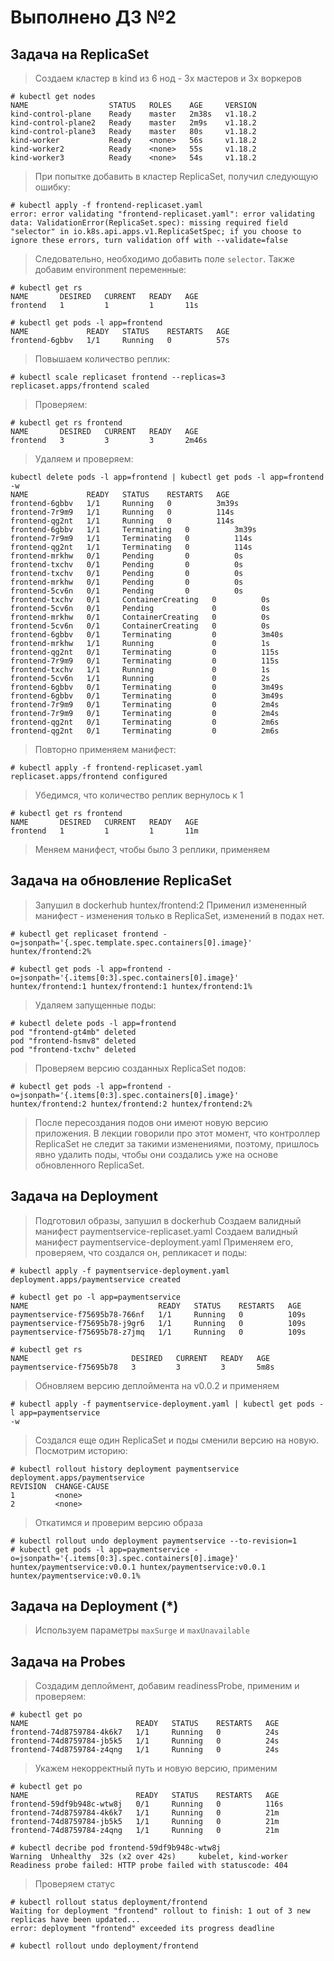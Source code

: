# Выполнено ДЗ №2

## Задача на ReplicaSet

> Создаем кластер в kind из 6 нод - 3х мастеров и 3х воркеров

```shell script
# kubectl get nodes
NAME                  STATUS   ROLES    AGE     VERSION
kind-control-plane    Ready    master   2m38s   v1.18.2
kind-control-plane2   Ready    master   2m9s    v1.18.2
kind-control-plane3   Ready    master   80s     v1.18.2
kind-worker           Ready    <none>   56s     v1.18.2
kind-worker2          Ready    <none>   55s     v1.18.2
kind-worker3          Ready    <none>   54s     v1.18.2
```

> При попытке добавить в кластер ReplicaSet, получил следующую ошибку:

```shell script
# kubectl apply -f frontend-replicaset.yaml 
error: error validating "frontend-replicaset.yaml": error validating data: ValidationError(ReplicaSet.spec): missing required field "selector" in io.k8s.api.apps.v1.ReplicaSetSpec; if you choose to ignore these errors, turn validation off with --validate=false
```

> Следовательно, необходимо добавить поле `selector`. Также добавим environment переменные:

```shell script
# kubectl get rs
NAME       DESIRED   CURRENT   READY   AGE
frontend   1         1         1       11s

# kubectl get pods -l app=frontend
NAME             READY   STATUS    RESTARTS   AGE
frontend-6gbbv   1/1     Running   0          57s
```

> Повышаем количество реплик:

```shell script
# kubectl scale replicaset frontend --replicas=3
replicaset.apps/frontend scaled
```

> Проверяем:

```shell script
# kubectl get rs frontend
NAME       DESIRED   CURRENT   READY   AGE
frontend   3         3         3       2m46s
```

> Удаляем и проверяем:

```shell script
kubectl delete pods -l app=frontend | kubectl get pods -l app=frontend -w
NAME             READY   STATUS    RESTARTS   AGE
frontend-6gbbv   1/1     Running   0          3m39s
frontend-7r9m9   1/1     Running   0          114s
frontend-qg2nt   1/1     Running   0          114s
frontend-6gbbv   1/1     Terminating   0          3m39s
frontend-7r9m9   1/1     Terminating   0          114s
frontend-qg2nt   1/1     Terminating   0          114s
frontend-mrkhw   0/1     Pending       0          0s
frontend-txchv   0/1     Pending       0          0s
frontend-txchv   0/1     Pending       0          0s
frontend-mrkhw   0/1     Pending       0          0s
frontend-5cv6n   0/1     Pending       0          0s
frontend-txchv   0/1     ContainerCreating   0          0s
frontend-5cv6n   0/1     Pending             0          0s
frontend-mrkhw   0/1     ContainerCreating   0          0s
frontend-5cv6n   0/1     ContainerCreating   0          0s
frontend-6gbbv   0/1     Terminating         0          3m40s
frontend-mrkhw   1/1     Running             0          1s
frontend-qg2nt   0/1     Terminating         0          115s
frontend-7r9m9   0/1     Terminating         0          115s
frontend-txchv   1/1     Running             0          1s
frontend-5cv6n   1/1     Running             0          2s
frontend-6gbbv   0/1     Terminating         0          3m49s
frontend-6gbbv   0/1     Terminating         0          3m49s
frontend-7r9m9   0/1     Terminating         0          2m4s
frontend-7r9m9   0/1     Terminating         0          2m4s
frontend-qg2nt   0/1     Terminating         0          2m6s
frontend-qg2nt   0/1     Terminating         0          2m6s
```

> Повторно применяем манифест:

```shell script
# kubectl apply -f frontend-replicaset.yaml                               
replicaset.apps/frontend configured
```

> Убедимся, что количество реплик вернулось к 1

```shell script
# kubectl get rs frontend
NAME       DESIRED   CURRENT   READY   AGE
frontend   1         1         1       11m
```

> Меняем манифест, чтобы было 3 реплики, применяем

## Задача на обновление ReplicaSet

> Запушил в dockerhub huntex/frontend:2
> Применил измененный манифест - изменения только в ReplicaSet, изменений в подах нет.

```shell script
# kubectl get replicaset frontend -o=jsonpath='{.spec.template.spec.containers[0].image}'
huntex/frontend:2%

# kubectl get pods -l app=frontend -o=jsonpath='{.items[0:3].spec.containers[0].image}'
huntex/frontend:1 huntex/frontend:1 huntex/frontend:1% 
```

> Удаляем запущенные поды:

```shell script
# kubectl delete pods -l app=frontend
pod "frontend-gt4mb" deleted
pod "frontend-hsmv8" deleted
pod "frontend-txchv" deleted
```

> Проверяем версию созданных ReplicaSet подов:

```shell script
# kubectl get pods -l app=frontend -o=jsonpath='{.items[0:3].spec.containers[0].image}'
huntex/frontend:2 huntex/frontend:2 huntex/frontend:2% 
```

> После пересоздания подов они имеют новую версию приложения. В лекции говорили про этот момент, что контроллер ReplicaSet не следит за такими изменениями, поэтому, пришлось явно удалить поды, чтобы они создались уже на основе обновленного ReplicaSet.

## Задача на Deployment

> Подготовил образы, запушил в dockerhub
> Создаем валидный манифест paymentservice-replicaset.yaml
> Создаем валидный манифест paymentservice-deployment.yaml
> Применяем его, проверяем, что создался он, репликасет и поды:

```shell script
# kubectl apply -f paymentservice-deployment.yaml 
deployment.apps/paymentservice created

# kubectl get po -l app=paymentservice
NAME                             READY   STATUS    RESTARTS   AGE
paymentservice-f75695b78-766nf   1/1     Running   0          109s
paymentservice-f75695b78-j9gr6   1/1     Running   0          109s
paymentservice-f75695b78-z7jmq   1/1     Running   0          109s

# kubectl get rs
NAME                       DESIRED   CURRENT   READY   AGE
paymentservice-f75695b78   3         3         3       5m8s
```

> Обновляем версию деплоймента на v0.0.2 и применяем

```shell script
# kubectl apply -f paymentservice-deployment.yaml | kubectl get pods -l app=paymentservice
-w
```

> Создался еще один ReplicaSet и поды сменили версию на новую.
> Посмотрим историю:

```shell script
# kubectl rollout history deployment paymentservice
deployment.apps/paymentservice 
REVISION  CHANGE-CAUSE
1         <none>
2         <none>
```

> Откатимся и проверим версию образа

```shell script
# kubectl rollout undo deployment paymentservice --to-revision=1
# kubectl get pods -l app=paymentservice -o=jsonpath='{.items[0:3].spec.containers[0].image}'
huntex/paymentservice:v0.0.1 huntex/paymentservice:v0.0.1 huntex/paymentservice:v0.0.1%
```

## Задача на Deployment (*)

> Используем параметры `maxSurge` и `maxUnavailable`

## Задача на Probes

> Создадим деплоймент, добавим readinessProbe, применим и проверяем:

```shell script
# kubectl get po                           
NAME                        READY   STATUS    RESTARTS   AGE
frontend-74d8759784-4k6k7   1/1     Running   0          24s
frontend-74d8759784-jb5k5   1/1     Running   0          24s
frontend-74d8759784-z4qng   1/1     Running   0          24s
```

> Укажем некорректный путь и новую версию, применим

```shell script
# kubectl get po   
NAME                        READY   STATUS    RESTARTS   AGE
frontend-59df9b948c-wtw8j   0/1     Running   0          116s
frontend-74d8759784-4k6k7   1/1     Running   0          21m
frontend-74d8759784-jb5k5   1/1     Running   0          21m
frontend-74d8759784-z4qng   1/1     Running   0          21m

# kubectl decribe pod frontend-59df9b948c-wtw8j
Warning  Unhealthy  32s (x2 over 42s)     kubelet, kind-worker  Readiness probe failed: HTTP probe failed with statuscode: 404
```

> Проверяем статус

```shell script
# kubectl rollout status deployment/frontend
Waiting for deployment "frontend" rollout to finish: 1 out of 3 new replicas have been updated...
error: deployment "frontend" exceeded its progress deadline

# kubectl rollout undo deployment/frontend
```
